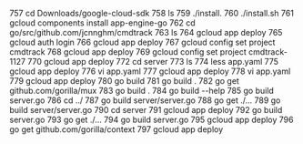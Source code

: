   757  cd Downloads/google-cloud-sdk
  758  ls
  759  ./install.
  760  ./install.sh
  761  gcloud components install app-engine-go
  762  cd go/src/github.com/jcnnghm/cmdtrack
  763  ls
  764  gcloud app deploy
  765  gcloud auth login
  766  gcloud app deploy
  767  gcloud config set project cmdtrack
  768  gcloud app deploy
  769  gcloud config set project cmdtrack-1127
  770  gcloud app deploy
  772  cd server
  773  ls
  774  less app.yaml
  775  gcloud app deploy
  776  vi app.yaml
  777  gcloud app deploy
  778  vi app.yaml
  779  gcloud app deploy
  780  go build
  781  go build .
  782  go get github.com/gorilla/mux
  783  go build .
  784  go build --help
  785  go build server.go
  786  cd ../
  787  go build server/server.go
  788  go get ./...
  789  go build server/server.go
  790  cd server
  791  gcloud app deploy
  792  go build server.go
  793  go get ./...
  794  go build server.go
  795  gcloud app deploy
  796  go get github.com/gorilla/context
  797  gcloud app deploy
